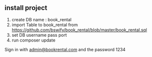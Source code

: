 
## install project
1. create DB name : book_rental
2. import Table to book_rental from https://github.com/bswify/book_rental/blob/master/book_rental.sql
3. set DB username pass port
4. run composer update

Sign in with admin@bookrental.com and the password 1234 
